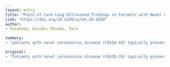 ```yaml
---
layout: entry
title: "Point-of-Care Lung Ultrasound Findings in Patients with Novel Coronavirus Disease (COVID-19) Pneumonia"
link: "https://doi.org/10.4269/ajtmh.20-0280"
author:
- Yasukawa, Kosuke; Minami, Taro

summary:
- "patients with novel coronavirus disease (COVID-19) typically present with bilateral multilobar ground-glass opacification with a peripheral distribution. Point-of-care lung ultrasound has multiple advantages, including lack of radiation exposure and repeatability. The utilization of lung ultrasound may also reduce exposure of healthcare workers to severe acute respiratory syndrome. Further studies are needed to evaluate the utility of the lung ultrasound in the diagnosis and management of COVID."

original:
- "Patients with novel coronavirus disease (COVID-19) typically present with bilateral multilobar ground-glass opacification with a peripheral distribution. The utility of point-of-care ultrasound has been suggested, but detailed descriptions of lung ultrasound findings are not available. We evaluated lung ultrasound findings in 10 patients admitted to the internal medicine ward with COVID-19. All of the patients had characteristic glass rockets with or without the Birolleau variant (white lung). Thick irregular pleural lines and confluent B lines were also present in all of the patients. Five of the 10 patients had small subpleural consolidations. Point-of-care lung ultrasound has multiple advantages, including lack of radiation exposure and repeatability. Also, lung ultrasound has been shown to be more sensitive than a chest radiograph in detecting alveolar-interstitial syndrome. The utilization of lung ultrasound may also reduce exposure of healthcare workers to severe acute respiratory syndrome-coronavirus-2 and may mitigate the shortage of personal protective equipment. Further studies are needed to evaluate the utility of lung ultrasound in the diagnosis and management of COVID-19."
---
```


